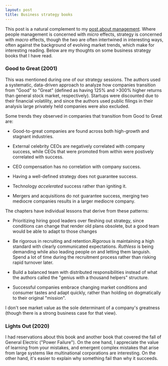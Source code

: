 ```yaml
---
layout: post
title: Business strategy books
---
```


This post is a natural complement to my [post about management](https://ptvan.github.io/management-books-and-workshops/). Where people management is concerned with _micro_ effects, strategy is concerned with _macro_ effects, though the two are often intertwined in interesting ways, often against the background of evolving market trends, which make for interesting reading. Below are my thoughts on some business strategy books that I have read.

### Good to Great (2001)

This was mentioned during one of our strategy sessions. The authors used a systematic, data-driven approach to analyze how companies transition from "Good" to "Great" (defined as having 125% and >300% higher returns than general stock market, respectively). Startups were discounted due to their financial volatility, and since the authors used public filings in their analysis large privately held companies were also excluded.

Some trends they observed in companies that transition from Good to Great are:

- Good-to-great companies are found across both high-growth and stagnant industries.

- External celebrity CEOs are negatively correlated with company success, while CEOs that were promoted from within were postively correlated with success.

- CEO compensation has no correlation with company success.

- Having a well-defined strategy does not guarantee success.

- Technology _accelerated_ success rather than igniting it.

- Mergers and acquisitions do not guarantee success, merging two mediocre companies results in a larger mediocre company.

The chapters have individual lessons that derive from these patterns:

- Prioritizing hiring good leaders over fleshing out strategy, since conditions can change that render old plans obsolete, but a good team would be able to adapt to those changes

- Be rigorous in recruiting and retention._Rigorous_ is maintaining a high standard with clearly communicated expectations. _Ruthless_ is being demanding while also leading people on and letting them languish. Spend a lot of time during the recruitment process rather than risking rapid turnover later.

- Build a balanced team with distributed responsibilities instead of what the authors called the "genius with a thousand helpers" structure.

- Successful companies embrace changing market conditions and consumer tastes and adapt quickly, rather than holding on dogmatically to their original "mission".

I don't see market value as the sole determinant of a company's greatness (though there is a strong business case for that view).

### Lights Out (2020)

I had reservations about this book and another book that covered the fall of General Electric ("Power Failure"). On the one hand, I appreciate the value of learning from your mistakes, and emergent complex mistakes that arise from large systems like multinational corporations are interesting. On the other hand, it's easier to explain why something fail than why it succeeds.

